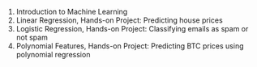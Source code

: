 1. Introduction to Machine Learning</br>
2. Linear Regression, Hands-on Project: Predicting house prices </br>
3. Logistic Regression, Hands-on Project: Classifying emails as spam or not spam</br>
4. Polynomial Features, Hands-on Project: Predicting BTC prices using polynomial regression</br>

